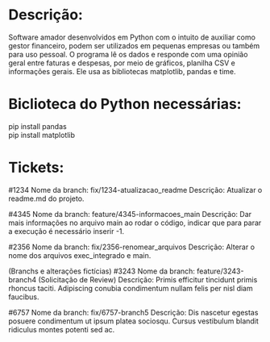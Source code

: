 # Descrição:
Software amador desenvolvidos em Python com o intuito de auxiliar como gestor financeiro, podem ser utilizados em pequenas empresas ou também para uso pessoal. O programa lê os dados e responde com uma opinião geral entre faturas e despesas, por meio de gráficos, planilha CSV e informações gerais. Ele usa as bibliotecas matplotlib, pandas e time.

# Biclioteca do Python necessárias:
pip install pandas <br>
pip install matplotlib


# Tickets:
#1234
Nome da branch: fix/1234-atualizacao_readme
Descrição: Atualizar o readme.md do projeto.

#4345
Nome da branch: feature/4345-informacoes_main
Descrição: Dar mais informações no arquivo main ao rodar o código, indicar que para parar a execução é necessário inserir -1.

#2356
Nome da branch: fix/2356-renomear_arquivos
Descrição: Alterar o nome dos arquivos exec_integrado e main.

(Branchs e alterações fictícias)
#3243
Nome da branch: feature/3243-branch4 (Solicitação de Review)
Descrição: Primis efficitur tincidunt primis rhoncus taciti. Adipiscing conubia condimentum nullam felis per nisl diam faucibus. 

#6757
Nome da branch: fix/6757-branch5
Descrição: Dis nascetur egestas posuere condimentum ut ipsum platea sociosqu. Cursus vestibulum blandit ridiculus montes potenti sed ac. 